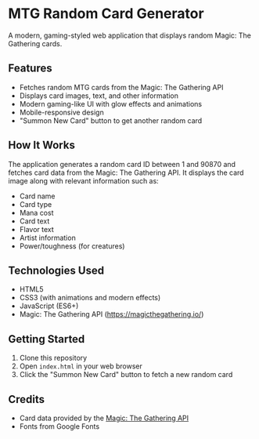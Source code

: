 # MTG Random Card Generator

A modern, gaming-styled web application that displays random Magic: The Gathering cards.

## Features

- Fetches random MTG cards from the Magic: The Gathering API
- Displays card images, text, and other information
- Modern gaming-like UI with glow effects and animations
- Mobile-responsive design
- "Summon New Card" button to get another random card

## How It Works

The application generates a random card ID between 1 and 90870 and fetches card data from the Magic: The Gathering API. It displays the card image along with relevant information such as:

- Card name
- Card type
- Mana cost
- Card text
- Flavor text
- Artist information
- Power/toughness (for creatures)

## Technologies Used

- HTML5
- CSS3 (with animations and modern effects)
- JavaScript (ES6+)
- Magic: The Gathering API (https://magicthegathering.io/)

## Getting Started

1. Clone this repository
2. Open `index.html` in your web browser
3. Click the "Summon New Card" button to fetch a new random card

## Credits

- Card data provided by the [Magic: The Gathering API](https://magicthegathering.io/)
- Fonts from Google Fonts